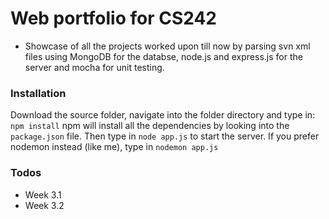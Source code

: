 # Web portfolio for CS242

- Showcase of all the projects worked upon till now by parsing svn xml files using MongoDB for the databse, node.js and express.js for the server and mocha for unit testing. 

### Installation
Download the source folder, navigate into the folder directory and type in: ```npm install``` npm will install all the dependencies by looking into the ```package.json``` file. Then type in ```node app.js``` to start the server.
If you prefer nodemon instead (like me), type in ```nodemon app.js```

### Todos

 - Week 3.1
 - Week 3.2

